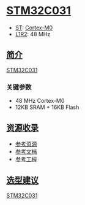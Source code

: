 ﻿# [STM32C031](https://www.soc.xin/STM32C031)


* [ST](https://www.st.com/zh/): [Cortex-M0](https://www.soc.xin/Cortex-M0)
* [L1R2](https://github.com/SoCXin/Level): 48 MHz

## [简介](https://github.com/SoCXin/STM32C031/wiki)

[STM32C031](https://www.st.com/zh/microcontrollers-microprocessors/stm32c0-series.html)

### 关键参数

* 48 MHz Cortex-M0
* 12KB SRAM + 16KB Flash


## [资源收录](https://github.com/SoCXin)

* [参考资源](src/)
* [参考文档](docs/)
* [参考工程](project/)



## [选型建议](https://github.com/SoCXin/STM32C031)

[STM32C031](https://www.st.com/content/st_com/en/products/microcontrollers-microprocessors/stm32-32-bit-arm-cortex-mcus/stm32-mainstream-mcus/stm32c0-series/stm32c0x1.html)
